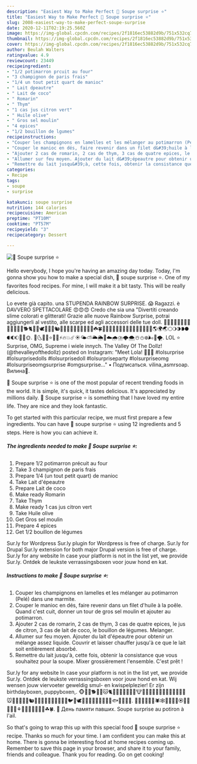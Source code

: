 ```yaml
---
description: "Easiest Way to Make Perfect 🌺 Soupe surprise ⭐"
title: "Easiest Way to Make Perfect 🌺 Soupe surprise ⭐"
slug: 2008-easiest-way-to-make-perfect-soupe-surprise
date: 2020-12-11T02:19:25.560Z
image: https://img-global.cpcdn.com/recipes/2f1816ec53882d9b/751x532cq70/🌺-soupe-surprise-⭐-photo-principale-de-la-recette.jpg
thumbnail: https://img-global.cpcdn.com/recipes/2f1816ec53882d9b/751x532cq70/🌺-soupe-surprise-⭐-photo-principale-de-la-recette.jpg
cover: https://img-global.cpcdn.com/recipes/2f1816ec53882d9b/751x532cq70/🌺-soupe-surprise-⭐-photo-principale-de-la-recette.jpg
author: Beulah Walters
ratingvalue: 4.9
reviewcount: 23449
recipeingredient:
- "1/2 potimarron prcuit au four"
- "3 champignon de paris frais"
- "1/4 un tout petit quart de manioc"
- " Lait dpeautre"
- " Lait de coco"
- " Romarin"
- " Thym"
- "1 cas jus citron vert"
- " Huile olive"
- " Gros sel moulin"
- "4 epices"
- "1/2 bouillon de lgumes"
recipeinstructions:
- "Couper les champignons en lamelles et les mélanger au potimarron (Pelé) dans une marmite."
- "Couper le manioc en dés, faire revenir dans un filet d&#39;huile à la poêle. Quand c&#39;est cuit, donner un tour de gros sel moulin et ajouter au potimarron."
- "Ajouter 2 cas de romarin, 2 cas de thym, 3 cas de quatre epices, le jus de citron, 3 cas de lait de coco, le bouillon de légumes. Melanger."
- "Allumer sur feu moyen. Ajouter du lait d&#39;épeautre pour obtenir un mélange assez liquide. Couvrir et laisser chauffer jusqu&#39;à ce que le lait soit entièrement absorbé."
- "Remettre du lait jusqu&#39;à, cette fois, obtenir la consistance que vous souhaitez pour la soupe. Mixer grossièrement l&#39;ensemble. C&#39;est prêt !"
categories:
- Recipe
tags:
- soupe
- surprise

katakunci: soupe surprise 
nutrition: 144 calories
recipecuisine: American
preptime: "PT10M"
cooktime: "PT57M"
recipeyield: "3"
recipecategory: Dessert

---
```



![🌺 Soupe surprise ⭐](https://img-global.cpcdn.com/recipes/2f1816ec53882d9b/751x532cq70/🌺-soupe-surprise-⭐-photo-principale-de-la-recette.jpg)

Hello everybody, I hope you're having an amazing day today. Today, I'm gonna show you how to make a special dish, 🌺 soupe surprise ⭐. One of my favorites food recipes. For mine, I will make it a bit tasty. This will be really delicious.

Lo evete già capito. una STUPENDA RAINBOW SURPRISE. 😱 Ragazzi. è DAVVERO SPETTACOLARE 😍😍😍 Credo che sia una &#34;Divertiti creando slime colorati e glitterati! Grazie alle nuove Rainbow Surprise, potrai aggiungerli al vestito, alle scarpe ed agli accessori delle tue doll. 🐄🦌🐪🐫🐘🦏🦍🐎🐖🐐🐏🐑🐩🐕🐈🐓🦃🕊🐇🐁🐀🐿🐾🐉🐲🌵🎄🌲🌳🌴🌱🌿☘️🍀🎍🎋🍃🍂🍁🍄🌾💐🌷🌹🥀🌻🌼🌸🌺🌎🌍🌏🌕🌖🌗🌘🌑🌒🌓🌔🌚🌝🌞. 🌛🌜🌙💫⭐️🌟✨⚡️🔥💥☄️☀️🌤⛅️🌥🌦🌈☁️🌧⛈🌩🌨☃️⛄️❄️🌬💨🌪. LOL ⭐ Surprise, OMG, Supreme i wiele innych. The Valley Of The Dollz! (@thevalleyofthedollz) posted on Instagram: &#34;Meet Lola! 🌹🌺🌸 #lolsurprise #lolsurprisedolls #lolsurprisedoll #lolsurpriseparty #lolsurpriseomg #lolsurpriseomgsurprise #omgsurprise…&#34; • Подписаться. vilina_asmrsoap. Вилина🌺.

🌺 Soupe surprise ⭐ is one of the most popular of recent trending foods in the world. It is simple, it's quick, it tastes delicious. It's appreciated by millions daily. 🌺 Soupe surprise ⭐ is something that I have loved my entire life. They are nice and they look fantastic.


To get started with this particular recipe, we must first prepare a few ingredients. You can have 🌺 soupe surprise ⭐ using 12 ingredients and 5 steps. Here is how you can achieve it.

<!--inarticleads1-->

##### The ingredients needed to make 🌺 Soupe surprise ⭐:

1. Prepare 1/2 potimarron précuit au four
1. Take 3 champignon de paris frais
1. Prepare 1/4 (un tout petit quart) de manioc
1. Take  Lait d&#39;épeautre
1. Prepare  Lait de coco
1. Make ready  Romarin
1. Take  Thym
1. Make ready 1 cas jus citron vert
1. Take  Huile olive
1. Get  Gros sel moulin
1. Prepare 4 epices
1. Get 1/2 bouillon de légumes


Sur.ly for Wordpress Sur.ly plugin for Wordpress is free of charge. Sur.ly for Drupal Sur.ly extension for both major Drupal version is free of charge. Sur.ly for any website In case your platform is not in the list yet, we provide Sur.ly. Ontdek de leukste verrassingsboxen voor jouw hond en kat. 

<!--inarticleads2-->

##### Instructions to make 🌺 Soupe surprise ⭐:

1. Couper les champignons en lamelles et les mélanger au potimarron (Pelé) dans une marmite.
1. Couper le manioc en dés, faire revenir dans un filet d&#39;huile à la poêle. Quand c&#39;est cuit, donner un tour de gros sel moulin et ajouter au potimarron.
1. Ajouter 2 cas de romarin, 2 cas de thym, 3 cas de quatre epices, le jus de citron, 3 cas de lait de coco, le bouillon de légumes. Melanger.
1. Allumer sur feu moyen. Ajouter du lait d&#39;épeautre pour obtenir un mélange assez liquide. Couvrir et laisser chauffer jusqu&#39;à ce que le lait soit entièrement absorbé.
1. Remettre du lait jusqu&#39;à, cette fois, obtenir la consistance que vous souhaitez pour la soupe. Mixer grossièrement l&#39;ensemble. C&#39;est prêt !


Sur.ly for any website In case your platform is not in the list yet, we provide Sur.ly. Ontdek de leukste verrassingsboxen voor jouw hond en kat. Wij wensen jouw viervoeter geweldig smul- en kwispelplezier! Er zijn birthdayboxen, puppyboxen,. 🐵🐒🐶🐕🐩🐺🐱🐈🦁🐯🐅🐆🐴🐎🦄🐮🐂🐃🐄🐷🐖🐗🐽🐏🐑🐐🐪🐫🐘🐭🐁🐀🐹🐰🐇🐿🐻🐨🐼🐾🦃🐔🐓🐣🐤🐥🐦🐧🕊🐸🐊🐢🐍🐲🐉🐳🐋🐬🐟🐠🐡🐙🐚. 🦀🐌🐛🐜🐝🐞🕷🕸🦂💐🌸💮🏵🌹🌺🌻🌼🌷⚘🌱🌲🌳🌴🌵🌾🌿☘🍀. 🌺 День памяти павших. Soupe surprise au potiron à l&#39;ail. 

So that's going to wrap this up with this special food 🌺 soupe surprise ⭐ recipe. Thanks so much for your time. I am confident you can make this at home. There is gonna be interesting food at home recipes coming up. Remember to save this page in your browser, and share it to your family, friends and colleague. Thank you for reading. Go on get cooking!
